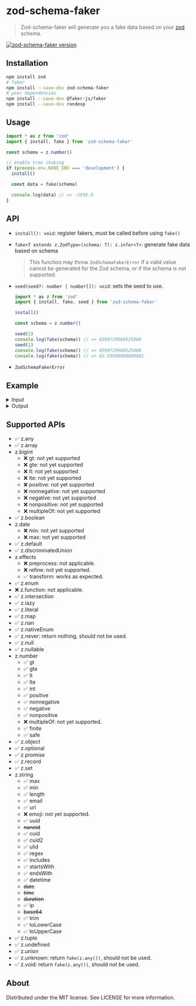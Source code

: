 # zod-schema-faker

> Zod-schema-faker will generate you a fake data based on your [zod](https://github.com/colinhacks/zod) schema.

[![zod-schema-faker version](https://img.shields.io/npm/v/zod-schema-faker.svg?label=zod-schema-faker&color=brightgreen)](https://www.npmjs.com/package/zod-schema-faker)

## Installation

```sh
npm install zod
# faker
npm install --save-dev zod-schema-faker
# peer dependencies
npm install --save-dev @faker-js/faker
npm install --save-dev randexp
```

## Usage

```ts
import * as z from 'zod'
import { install, fake } from 'zod-schema-faker'

const schema = z.number()

// enable tree shaking
if (process.env.NODE_ENV === 'development') {
  install()

  const data = fake(schema)

  console.log(data) // => -2556.9
}
```

## API

- `install(): void`: register fakers, must be called before using `fake()`
- `fake<T extends z.ZodType>(schema: T): z.infer<T>`: generate fake data based on schema

  > This function may throw `ZodSchemaFakerError` if a valid value cannot be generated for the Zod schema, or if the
  > schema is not supported.

- `seed(seed?: number | number[]): void`: sets the seed to use.

  ```ts
  import * as z from 'zod'
  import { install, fake, seed } from 'zod-schema-faker'

  install()

  const schema = z.number()

  seed(1)
  console.log(fake(schema)) // => 8399729968525060
  seed(1)
  console.log(fake(schema)) // => 8399729968525060
  console.log(fake(schema)) // => 62.93956000000001
  ```

- `ZodSchemaFakerError`

## Example

<details>
<summary>
Input
</summary>

```ts
const Person = z.object({
  name: z.string(),
})
const Employee = z.object({
  role: z.string(),
})

interface Category {
  name: string
  subcategories: Category[]
}
const category = z.lazy(() =>
  z.object({
    name: z.string(),
    subcategories: z.array(category),
  }),
) as z.ZodType<Category>

const schema = z.object({
  primitives: z.object({
    string: z.string(),
    number: z.number(),
    bigint: z.bigint(),
    boolean: z.boolean(),
    date: z.date(),
  }),
  emptyValues: z.object({
    undefined: z.undefined(),
    null: z.null(),
    // void: z.void(), // should not use its return value
  }),
  any: z.any(),
  unknown: z.unknown(),
  // never: z.never(), // should not use its return value
  literal: z.literal('tuna'),
  strings: z.object({
    max: z.string().max(5),
    min: z.string().min(5),
    length: z.string().length(5),
    email: z.string().email(),
    url: z.string().url(),
    uuid: z.string().uuid(),
    cuid: z.string().cuid(),
    regex: z.string().regex(/hello+ (world|to you)/),
  }),
  numbers: z.object({
    gt: z.number().gt(5),
    gte: z.number().gte(5),
    lt: z.number().lt(5),
    lte: z.number().lte(5),
    int: z.number().int(),
    positive: z.number().positive(),
    nonnegative: z.number().nonnegative(),
    negative: z.number().negative(),
    nonpositive: z.number().nonpositive(),
    // multipleOf: z.number().multipleOf() // not supported
  }),
  nan: z.nan(),
  boolean: z.boolean(),
  date: z.date(),
  enum: z.enum(['Salmon', 'Tuna', 'Trout']),
  nativeEnum: z.nativeEnum({
    Apple: 'apple',
    Banana: 'banana',
    Cantaloupe: 3,
  } as const),
  optional: z.optional(z.string()),
  nullable: z.nullable(z.string()),
  object: z.object({
    name: z.string(),
    age: z.number(),
  }),
  array: z.array(z.string()),
  tuple: z.tuple([
    z.string(),
    z.number(),
    z.object({
      pointsScored: z.number(),
    }),
  ]),
  union: z.union([z.string(), z.number()]),
  discriminatedUnions: z.discriminatedUnion('type', [
    z.object({ type: z.literal('a'), a: z.string() }),
    z.object({ type: z.literal('b'), b: z.string() }),
  ]),
  record: z.record(z.string(), z.number()),
  map: z.map(z.string(), z.number()),
  set: z.set(z.number()),
  intersection: z.intersection(Person, Employee),
  lazy: category,
  promise: z.promise(z.number()),
})
```

</details>

<details>
<summary>
Output
</summary>

```js
const data = {
  primitives: {
    string: 'velit ullam blanditiis minus omnis enim ut repellat neque iure nisi ipsam d',
    number: 235709817303039.3,
    bigint: 4848309999951517n,
    boolean: true,
    date: 2022-04-08T08:31:40.690Z,
  },
  emptyValues: { undefined: undefined, null: null },
  any: undefined,
  unknown: undefined,
  literal: 'tuna',
  strings: {
    max: 'expli',
    min: 'voluptas dolor repellendus recusandae blanditiis deleniti labore ut voluptates ea quas accusantium et reiciendis at et cumque nihil sit tempore molestias quaerat non molestiae ex sit necessitatibus ipsum fuga est repellendus natus est esse cupiditate dolorem numquam voluptate consequatur et non nemo architecto quia et aut maxime voluptates suscipit similique provident id fuga iure debitis magni repudiandae est dolorem illo totam et voluptatem nihil sit molestiae laboriosam aut possimus tempore minus illo illum magni nihil dolores atque quam sint praesentium laborum sed non molestias eius quisquam quibusdam quas est deserunt quis asperiores laborum accusantium illum temporibus id atque tempora minima molestias quaerat sit voluptatem et iure autem neque perferendis sequi totam nesciunt voluptas et qui praesentium aliquid eaque dolorem voluptatem hic dolorem iure in est aut distinctio repudiandae perferendis amet consequatur quibusdam et eos tenetur nesciunt et iusto atque debitis commodi',
    length: 'natus',
    email: 'Macey.Stoltenberg@gmail.com',
    url: 'https://fabulous-straw.name',
    uuid: '76bac9fd-b1b7-49d0-a600-2d4711531986',
    cuid: "c&BL3'_Vrk1G+3G!wwjn3cu*8|b>_Cf{",
    regex: 'hellooooooooooooooooooooooooooooooooooooooooo world'
  },
  numbers: {
    gt: 5328.419054,
    gte: 36.218591,
    lt: -1628167036925.9614,
    lte: -27882354.519148372,
    int: 16636929,
    positive: 531694153629695.06,
    nonnegative: 579.4830352,
    negative: -38.025,
    nonpositive: -1725.5520665581
  },
  nan: NaN,
  boolean: false,
  date: 2022-04-08T08:31:40.697Z,
  enum: 'Salmon',
  nativeEnum: 3,
  optional: 'elige',
  nullable: null,
  object: {
    name: 'voluptas assumenda odit eveniet cum aut ut doloremque iusto animi modi et q',
    age: -44363342.91183093
  },
  array: [],
  tuple: [ 'quide', 421341404834213.9, { pointsScored: 15651503922295.52 } ],
  union: -1965623492324.935,
  discriminatedUnions: { type: 'b', b: 'unde ' },
  record: {
    'aperiam et sit dolor et in ratione aut qui et sequi quisquam culpa quia exercitationem quas commodi sit amet sequi ipsum voluptas qui consectetur optio odio iusto et corrupti modi corrupti quasi sunt id ut cumque ut hic tempora ut accusamus doloremque est aut commodi delectus excepturi accusantium ut quam est asperiores aspernatur fuga hic dolor alias autem quaerat dolores laborum aut dicta consequuntur natus provident rerum asperiores ipsam sint perspiciatis quia quia praesentium quia placeat voluptatem magnam necessitatibus impedit commodi nulla voluptatum cupiditate quasi optio velit numquam beatae et quaerat in odit officia porro rem illum blanditiis est rerum unde exercitationem dolores ut ut aliquid quidem laborum iste suscipit saepe temporibus rerum facere eum culpa laborum ducimus ipsa sequi voluptas est qui molestiae occaecati vel est quia consequatur rerum ad veniam corrupti exercitationem eius libero ea temporibus aut occaecati qui eaque facere ipsam sint expedita ut aut tem': 123095259.95589001
  },
  map: Map(1) { 'vel e' => 2732936928215370 },
  set: Set(1) { 25431.81674167793 },
  intersection: {
    name: 'earum consequatur sit maiores eius hic autem blanditiis aut ut dolore iusto',
    role: 'quis eaque maxime ipsum aut tempore id repellendus sint velit voluptate tempora aut pariatur quasi unde aut optio deleniti optio voluptas est laboriosam quasi aut debitis reprehenderit quia voluptas sit vel sit maiores voluptas vitae culpa commodi aperiam voluptatem modi quia iusto maiores odit quod vel sunt magnam voluptatum eius maiores maxime numquam consequatur hic hic autem accusantium eum veritatis rem quia omnis voluptatibus libero qui harum eum labore molestiae molestias doloribus dolorem mollitia sunt minima consequatur veritatis animi enim neque aut velit nostrum vel ut esse at error illum error eveniet omnis sed et consequatur autem omnis quam esse eum qui tenetur aliquid harum dolorum sit et voluptatem recusandae quo provident dolorum earum doloremque voluptatem dolor quis in minima sint accusantium sequi optio culpa iste minima in officia illum ut optio sapiente expedita facilis aut sunt perspiciatis non modi aut molestiae quo molestiae nemo architecto pariatur doloribus s'
  },
  lazy: {
    name: 'provident omnis ut ex blanditiis aut et minima nobis enim qui et placeat es',
    subcategories: [ [Object], [Object] ]
  },
  promise: Promise { -37512948614638.48 }
}
```

</details>

## Supported APIs

- ✅ z.any
- ✅ z.array
- z.bigint
  - ❌ gt: not yet supported
  - ❌ gte: not yet supported
  - ❌ lt: not yet supported
  - ❌ lte: not yet supported
  - ❌ positive: not yet supported
  - ❌ nonnegative: not yet supported
  - ❌ negative: not yet supported
  - ❌ nonpositive: not yet supported
  - ❌ multipleOf: not yet supported
- ✅ z.boolean
- z.date
  - ❌ min: not yet supported
  - ❌ max: not yet supported
- ✅ z.default
- ✅ z.discriminatedUnion
- z.effects
  - ❌ preprocess: not applicable.
  - ❌ refine: not yet supported.
  - ✅ transform: works as expected.
- ✅ z.enum
- ❌ z.function: not applicable.
- ✅ z.intersection
- ✅ z.lazy
- ✅ z.literal
- ✅ z.map
- ✅ z.nan
- ✅ z.nativeEnum
- ✅ z.never: return nothing, should not be used.
- ✅ z.null
- ✅ z.nullable
- z.number
  - ✅ gt
  - ✅ gte
  - ✅ lt
  - ✅ lte
  - ✅ int
  - ✅ positive
  - ✅ nonnegative
  - ✅ negative
  - ✅ nonpositive
  - ❌ multipleOf: not yet supported.
  - ✅ finite
  - ✅ safe
- ✅ z.object
- ✅ z.optional
- ✅ z.promise
- ✅ z.record
- ✅ z.set
- z.string
  - ✅ max
  - ✅ min
  - ✅ length
  - ✅ email
  - ✅ url
  - ❌ emoji: not yet supported.
  - ✅ uuid
  - ~~nanoid~~
  - ✅ cuid
  - ✅ cuid2
  - ✅ ulid
  - ✅ regex
  - ✅ includes
  - ✅ startsWith
  - ✅ endsWith
  - ✅ datetime
  - ~~date~~
  - ~~time~~
  - ~~duration~~
  - ✅ ip
  - ~~base64~~
  - ✅ trim
  - ✅ toLowerCase
  - ✅ toUpperCase
- ✅ z.tuple
- ✅ z.undefined
- ✅ z.union
- ✅ z.unknown: return `fake(z.any())`, should not be used.
- ✅ z.void: return `fake(z.any())`, should not be used.

## About

Distributed under the MIT license. See LICENSE for more information.
